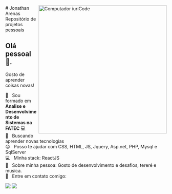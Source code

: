 
<!--
**JhowArenas/JhowArenas** is a ✨ _special_ ✨ repository because its `README.md` (this file) appears on your GitHub profile.

Here are some ideas to get you started:

- 🔭 I’m currently working on ...
- 🌱 I’m currently learning ...
- 👯 I’m looking to collaborate on ...
- 🤔 I’m looking for help with ...
- 💬 Ask me about ...
- 📫 How to reach me: ...
- 😄 Pronouns: ...
- ⚡ Fun fact: ...
-->

<img src="https://raw.githubusercontent.com/MicaelliMedeiros/micaellimedeiros/master/image/computer-illustration.png" min-width="400px" max-width="400px" width="400px" align="right" alt="Computador iuriCode">

<div align="left">
# Jonathan Arenas
Repositório de projetos pessoais

## Olá pessoal 👋.
Gosto de aprender coisas novas!

 :blue_book:  &nbsp; Sou formado em **Analise e Desenvolvimento de Sistemas na FATEC** :computer:
 <br/> :purple_heart: &nbsp; Buscando aprender novas tecnologias
 <br/> :blush: &nbsp; Posso te ajudar com CSS, HTML, JS, Jquery, Asp.net, PHP, Mysql e SqlServer
 <br/> :computer: &nbsp; Minha stack: ReactJS
 <br/> 💬  &nbsp; Sobre minha pessoa: Gosto de desenvolvimento e desafios, tereré e musica.
 <br/> :email: &nbsp; Entre em contato comigo: 
 
 <a href="https://www.linkedin.com/in/jhowarenas/" alt="Linkedin">
  <img src="https://img.shields.io/badge/-Linkedin-0e76a8?style=flat-square&logo=Linkedin&logoColor=white&link=www.linkedin.com/in/jhowarenas/" /></a>

  <a href="https://api.whatsapp.com/send?phone=5514981572661" alt="WhatsApp">
  <img src="https://img.shields.io/badge/-WhatsApp-25d366?style=flat-square&labelColor=25d366&logo=whatsapp&logoColor=white&link=https://api.whatsapp.com/send?phone=5514981572661"/></a>
</div>

